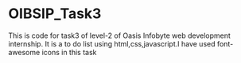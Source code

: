 # OIBSIP_Task3
This is code for task3 of level-2 of Oasis Infobyte web development internship.
It is a to do list using html,css,javascript.I have used font-awesome icons in this task

